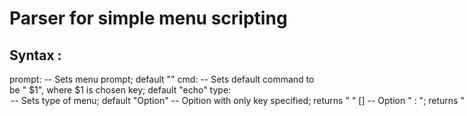 # Parser for simple menu scripting
## Syntax :
prompt:<prompt> -- Sets menu prompt; default ""
cmd:<cmd> -- Sets default command to be "<cmd> $1", where $1 is chosen key; default "echo"
type:<option> -- Sets type of menu; default "Option"
<key> -- Opition with only key specified; returns "<cmd> <key>"
<key>[<long comment>] -- Option "<key> : <long comment>"; returns "<cmd> <key>"
<key>(<option>) -- Option "<key>"; return value dependent on <option>
<key>{<command>} -- Option "<key>"; returns <command>
<key>[<long comment>](<option>) -- Option "<key> : <long comment>"; return value dependent on <option>
<key>[<long comment>]{<command>} -- Option "<key> : <long comment>"; returns <command>
<key>(<option>){<command>} -- Option "<key>"; return value dependent on <option> and <command>
<key>[<long comment>](<option>){<command>} -- Option "<key> : <long comment>"; return value dependent on <option> and <command>
#<text> -- One line comment
